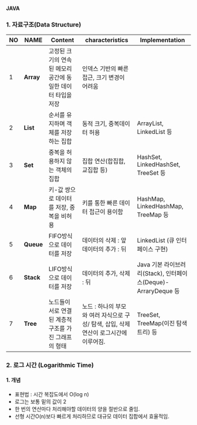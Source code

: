 #### JAVA

### 1. 자료구조(Data Structure)


|NO|NAME|Content|characteristics|Implementation|
|---|---|---|---|---|
|1|**Array**|고정된 크기의 연속된 메모리 공간에 동일한 데이터 타입을 저장|인덱스 기반의 빠른 접근, 크기 변경이 어려움||
|2|**List**|순서를 유지하며 객체를 저장하는 집합|동적 크기, 중복데이터 허용|ArrayList, LinkedList 등|
|3|**Set**|중복을 허용하지 않는 객체의 집합|집합 연산(합집합, 교집합 등)|HashSet, LinkedHashSet, TreeSet 등|
|4|**Map**|키-값 쌍으로 데이터를 저장, 중복을 비허용|키를 통한 빠른 데이터 접근이 용이함|HashMap, LinkedHashMap, TreeMap 등|
|5|**Queue**|FIFO방식으로 데이터를 저장|데이터의 삭제 : 앞 데이터의 추가 : 뒤|LinkedList (큐 인터페이스 구현)|
|6|**Stack**|LIFO방식으로 데이터를 저장|데이터의 추가, 삭제 : 뒤|Java 기본 라이브러리(Stack), 인터페이스(Deque)-ArraryDeque 등|
|7|**Tree**|노드들이 서로 연결된 계층적 구조를 가진 그래프의 형태|노드 : 하나의 부모와 여러 자식으로 구성/ 탐색, 삽입, 삭제 연산이 로그시간에 이루어짐.|TreeSet, TreeMap(이진 탐색 트리) 등|

### 2. 로그 시간 (Logarithmic Time)

#### 1. 개념
- 표현법 : 시간 복잡도에서 O(log n)
- 로그는 보통 밑의 값이 2
- 한 번의 연산마다 처리해야할 데이터의 양을 절반으로 줄임.
- 선형 시간O(n)보다 빠르게 처리하므로 대규모 데이터 집합에서 효율적임.
